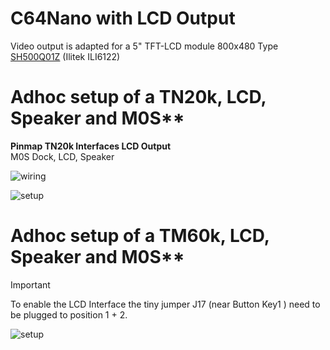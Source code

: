 # C64Nano with LCD Output

Video output is adapted for a 5" TFT-LCD module 800x480 Type [SH500Q01Z](https://dl.sipeed.com/Accessories/LCD/500Q01Z-00%20spec.pdf) (Ilitek ILI6122)

# Adhoc setup of a TN20k, LCD, Speaker and M0S**

**Pinmap TN20k Interfaces LCD Output**<br>
 M0S Dock, LCD, Speaker<br>



 ![wiring](\.assets/wiring_tn20k_lcd.png)




  ![setup](\.assets/tn20k_lcd.png)




# Adhoc setup of a TM60k, LCD, Speaker and M0S**

> [!IMPORTANT]
> To enable the LCD Interface the tiny jumper J17 (near Button Key1 ) need to be plugged to position 1 + 2.

  ![setup](\.assets/tm60k_lcd.png)

 